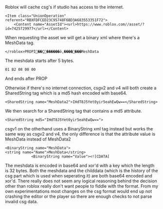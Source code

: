 Roblox will cache csg's if studio has access to the internet.

    <Item class="UnionOperation" referent="RBXFDFCED23C95748F6BD3A683553351F72">
        <Content name="AssetId"><url>https://www.roblox.com//asset/?id=7425729977</url></Content>

When requesting the asset we will get a binary xml where there's a MeshData tag.
    
    </roblox>PROPÍ��Ç������ö‚�������MeshData

The meshdata starts after 5 bytes.

    01 B2 08 00 00

And ends after PROP

Otherwise if there's no internet connection, csgv2 and v4 will both create a SharedString tag which is a md5 hash encoded with base64.

    <SharedString name="MeshData2">IHdT8J5Yet0yir5eahEwQw==</SharedString>

We then search for a SharedString tag that contains a md5 attribute.

    <SharedString md5="IHdT8J5Yet0yir5eahEwQw==">

csgv1 on the otherhand uses a BinaryString xml tag instead but works the same way as csgv2 and v4, the only difference is that the attribute value is MeshData instead of MeshData2

    <BinaryString name="MeshData">
    <string name="Name">MeshData</string>
				<BinaryString name="Value"><![CDATA[

The meshdata is encoded in base64 and xor'd with a key which the length is 32 bytes. Both the meshdata and the childdata (which is the history of the csg part which is used when seperating it) are both base64 encoded and xor'd. There really does not seem any logical reasoning behind the decision other than roblox really don't want people to fiddle with the format. From my own experimentations most changes on the csg format would end up not crashing the editor or the player so there are enough checks to not parse invalid csg data.